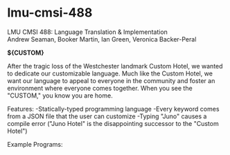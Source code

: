 # lmu-cmsi-488
LMU CMSI 488: Language Translation &amp; Implementation  
Andrew Seaman, Booker Martin, Ian Green, Veronica Backer-Peral

**${CUSTOM}**

After the tragic loss of the Westchester landmark Custom Hotel, we wanted to dedicate our customizable language. Much like the Custom Hotel, we want our language to appeal to everyone in the community and foster an environment where everyone comes together. When you see the "CUSTOM," you know you are home.

Features:
-Statically-typed programming language
-Every keyword comes from a JSON file that the user can customize
-Typing "Juno" causes a compile error ("Juno Hotel" is the disappointing successor to the "Custom Hotel")

Example Programs: